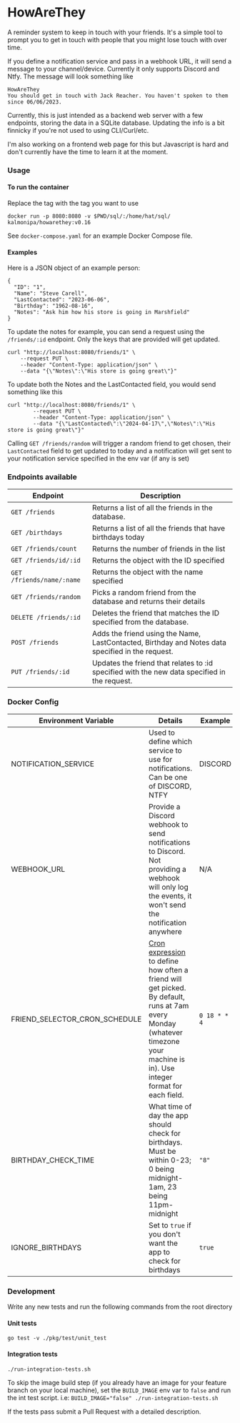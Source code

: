 # HowAreThey
A reminder system to keep in touch with your friends. It's a simple tool to prompt you to get in touch with people that you might lose touch with over time.

If you define a notification service and pass in a webhook URL, it will send a message to your channel/device. Currently it only supports Discord and Ntfy.
The message will look something like
```
HowAreThey
You should get in touch with Jack Reacher. You haven't spoken to them since 06/06/2023.
```

Currently, this is just intended as a backend web server with a few endpoints, storing the data in a SQLite database. Updating the info is a bit finnicky if you're not used to using CLI/Curl/etc.

I'm also working on a frontend web page for this but Javascript is hard and don't currently have the time to learn it at the moment.

### Usage
#### To run the container
Replace the tag with the tag you want to use
```
docker run -p 8080:8080 -v $PWD/sql/:/home/hat/sql/ kalmonipa/howarethey:v0.16
```

See `docker-compose.yaml` for an example Docker Compose file.

#### Examples

Here is a JSON object of an example person:
```
{
  "ID": "1",
  "Name": "Steve Carell",
  "LastContacted": "2023-06-06",
  "Birthday": "1962-08-16",
  "Notes": "Ask him how his store is going in Marshfield"
}
```

To update the notes for example, you can send a request using the `/friends/:id` endpoint. Only the keys that are provided will get updated.
```
curl "http://localhost:8080/friends/1" \
    --request PUT \
    --header "Content-Type: application/json" \
    --data "{\"Notes\":\"His store is going great\"}"
```
To update both the Notes and the LastContacted field, you would send something like this
```
curl "http://localhost:8080/friends/1" \
        --request PUT \
        --header "Content-Type: application/json" \
        --data "{\"LastContacted\":\"2024-04-17\",\"Notes\":\"His store is going great\"}"
```

Calling `GET /friends/random` will trigger a random friend to get chosen, their `LastContacted` field to get updated to today and a notification will get sent to your notification service specified in the env var (if any is set)


### Endpoints available
| Endpoint | Description |
|---|---|
| `GET /friends` | Returns a list of all the friends in the database. |
| `GET /birthdays` | Returns a list of all the friends that have birthdays today |
| `GET /friends/count` | Returns the number of friends in the list |
| `GET /friends/id/:id` | Returns the object with the ID specified |
| `GET /friends/name/:name` | Returns the object with the name specified |
| `GET /friends/random` | Picks a random friend from the database and returns their details |
| `DELETE /friends/:id` | Deletes the friend that matches the ID specified from the database. |
| `POST /friends` | Adds the friend using the Name, LastContacted, Birthday and Notes data specified in the request. |
| `PUT /friends/:id` | Updates the friend that relates to :id specified with the new data specified in the request. |


### Docker Config
| Environment Variable | Details | Example | Default |
|---|---|---|---|
| NOTIFICATION_SERVICE | Used to define which service to use for notifications. Can be one of DISCORD, NTFY | DISCORD | N/A |
| WEBHOOK_URL | Provide a Discord webhook to send notifications to Discord. Not providing a webhook will only log the events, it won't send the notification anywhere | N/A | N/A |
| FRIEND_SELECTOR_CRON_SCHEDULE | [Cron expression](https://crontab.guru/) to define how often a friend will get picked. By default, runs at 7am every Monday (whatever timezone your machine is in). Use integer format for each field. | `0 18 * * 4` | `0 7 * * 1` |
| BIRTHDAY_CHECK_TIME | What time of day the app should check for birthdays. Must be within 0-23; 0 being midnight-1am, 23 being 11pm-midnight | `"8"` | `8` |
| IGNORE_BIRTHDAYS | Set to `true` if you don't want the app to check for birthdays | `true` | `false` |

### Development
Write any new tests and run the following commands from the root directory
#### Unit tests
`go test -v ./pkg/test/unit_test`

#### Integration tests
`./run-integration-tests.sh`

To skip the image build step (if you already have an image for your feature branch on your local machine), set the `BUILD_IMAGE` env var to `false` and run the int test script. i.e:
`BUILD_IMAGE="false" ./run-integration-tests.sh`

If the tests pass submit a Pull Request with a detailed description.
